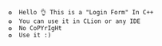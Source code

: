         ✪  Hello 👌 This is a "Login Form" In C++
        ✪  You can use it in CLion or any IDE
        ✪  No CoPYrIgHt
        ✪  Use it :)
